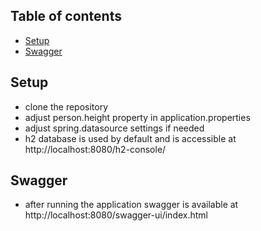 ## Table of contents
* [Setup](#setup)
* [Swagger](#Swagger)

## Setup
* clone the repository
* adjust person.height property in application.properties
* adjust spring.datasource settings if needed
* h2 database is used by default and is accessible at http://localhost:8080/h2-console/ 

## Swagger
* after running the application swagger is available at http://localhost:8080/swagger-ui/index.html
